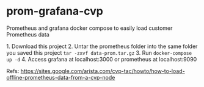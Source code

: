 # prom-grafana-cvp

Prometheus and grafana docker compose to easily load customer Prometheus data

1\. Download this project
2\. Untar the prometheus folder into the same folder you saved this project
`tar -zxvf data-prom.tar.gz`
3\. Run `docker-compose up -d`
4\. Access grafana at localhost:3000 or prometheus at localhost:9090

Refs:
https://sites.google.com/arista.com/cvp-tac/howto/how-to-load-offline-prometheus-data-from-a-cvp-node 
